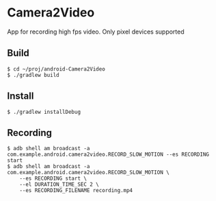 # Camera2Video

App for recording high fps video. Only pixel devices supported

## Build
```
$ cd ~/proj/android-Camera2Video
$ ./gradlew build
```

## Install
```
$ ./gradlew installDebug
```

## Recording
```
$ adb shell am broadcast -a com.example.android.camera2video.RECORD_SLOW_MOTION --es RECORDING start
$ adb shell am broadcast -a com.example.android.camera2video.RECORD_SLOW_MOTION \
    --es RECORDING start \
    --el DURATION_TIME_SEC 2 \
    --es RECORDING_FILENAME recording.mp4
```


